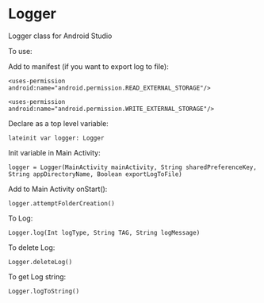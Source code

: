 # Logger
Logger class for Android Studio


To use:

Add to manifest (if you want to export log to file):

    <uses-permission android:name="android.permission.READ_EXTERNAL_STORAGE"/>
    
    <uses-permission android:name="android.permission.WRITE_EXTERNAL_STORAGE"/>
    
Declare as a top level variable:

	lateinit var logger: Logger
	
Init variable in Main Activity:

	logger = Logger(MainActivity mainActivity, String sharedPreferenceKey, String appDirectoryName, Boolean exportLogToFile)
	
Add to Main Activity onStart():

	logger.attemptFolderCreation()
	
To Log:

	Logger.log(Int logType, String TAG, String logMessage)
	
To delete Log:

	Logger.deleteLog()
	
To get Log string:

	Logger.logToString()
